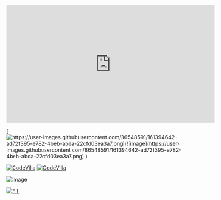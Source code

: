 <p align="center">
<iframe width="560" height="315" src="https://www.youtube.com/embed/ppb0M-ABv48" title="YouTube video player" frameborder="0" allow="accelerometer; autoplay; clipboard-write; encrypted-media; gyroscope; picture-in-picture" allowfullscreen></iframe>
</p>

[![https://user-images.githubusercontent.com/86548591/161394642-ad72f395-e782-4beb-abda-22cfd03ea3a7.png](![image](https://user-images.githubusercontent.com/86548591/161394642-ad72f395-e782-4beb-abda-22cfd03ea3a7.png)
)](https://www.youtube.com/watch?v=ppb0M-ABv48)
 
 
 
 [![CodeVilla](https://yt-embed.herokuapp.com/embed?v=ppb0M-ABv48)](https://www.youtube.com/watch?v=ppb0M-ABv48 "CodeVilla")
 [![CodeVilla](https://user-images.githubusercontent.com/86548591/161394642-ad72f395-e782-4beb-abda-22cfd03ea3a7.png)](https://www.youtube.com/watch?v=ppb0M-ABv48 "CodeVilla")

![image](https://user-images.githubusercontent.com/86548591/161394897-662c902d-2c2f-4e90-92f4-04d9e22b3b98.png)




  <a href="https://youtu.be/ppb0M-ABv48"><img alt="YT" src="https://img.shields.io/badge/YouTube-FF0000?style=for-the-badge&logo=DEMO&logoColor=white"/></a>
